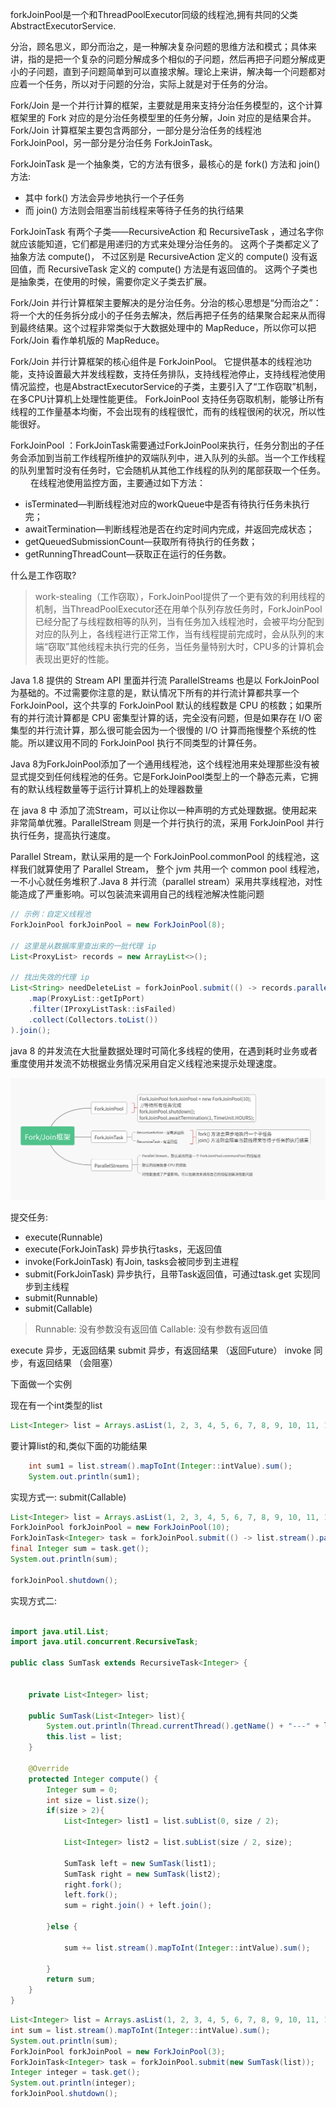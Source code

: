 forkJoinPool是一个和ThreadPoolExecutor同级的线程池,拥有共同的父类AbstractExecutorService.

分治，顾名思义，即分而治之，是一种解决复杂问题的思维方法和模式；具体来讲，指的是把一个复杂的问题分解成多个相似的子问题，然后再把子问题分解成更小的子问题，直到子问题简单到可以直接求解。理论上来讲，解决每一个问题都对应着一个任务，所以对于问题的分治，实际上就是对于任务的分治。


Fork/Join 是一个并行计算的框架，主要就是用来支持分治任务模型的，这个计算框架里的 Fork 对应的是分治任务模型里的任务分解，Join 对应的是结果合并。
Fork/Join 计算框架主要包含两部分，一部分是分治任务的线程池 ForkJoinPool，另一部分是分治任务 ForkJoinTask。

ForkJoinTask 是一个抽象类，它的方法有很多，最核心的是 fork() 方法和 join() 方法:

* 其中 fork() 方法会异步地执行一个子任务
* 而 join() 方法则会阻塞当前线程来等待子任务的执行结果


ForkJoinTask 有两个子类——RecursiveAction 和 RecursiveTask ，通过名字你就应该能知道，它们都是用递归的方式来处理分治任务的。
这两个子类都定义了抽象方法 compute()，
不过区别是 RecursiveAction 定义的 compute() 没有返回值，而 RecursiveTask 定义的 compute() 方法是有返回值的。
这两个子类也是抽象类，在使用的时候，需要你定义子类去扩展。


Fork/Join 并行计算框架主要解决的是分治任务。分治的核心思想是“分而治之”：将一个大的任务拆分成小的子任务去解决，然后再把子任务的结果聚合起来从而得到最终结果。这个过程非常类似于大数据处理中的 MapReduce，所以你可以把 Fork/Join 看作单机版的 MapReduce。

Fork/Join 并行计算框架的核心组件是 ForkJoinPool。
它提供基本的线程池功能，支持设置最大并发线程数，支持任务排队，支持线程池停止，支持线程池使用情况监控，也是AbstractExecutorService的子类，主要引入了“工作窃取”机制，在多CPU计算机上处理性能更佳。
ForkJoinPool 支持任务窃取机制，能够让所有线程的工作量基本均衡，不会出现有的线程很忙，而有的线程很闲的状况，所以性能很好。

ForkJoinPool ：ForkJoinTask需要通过ForkJoinPool来执行，任务分割出的子任务会添加到当前工作线程所维护的双端队列中，进入队列的头部。当一个工作线程的队列里暂时没有任务时，它会随机从其他工作线程的队列的尾部获取一个任务。
　　
在线程池使用监控方面，主要通过如下方法：

- isTerminated—判断线程池对应的workQueue中是否有待执行任务未执行完；
- awaitTermination—判断线程池是否在约定时间内完成，并返回完成状态；
- getQueuedSubmissionCount—获取所有待执行的任务数；
- getRunningThreadCount—获取正在运行的任务数。




什么是工作窃取?

> work-stealing（工作窃取），ForkJoinPool提供了一个更有效的利用线程的机制，当ThreadPoolExecutor还在用单个队列存放任务时，ForkJoinPool已经分配了与线程数相等的队列，当有任务加入线程池时，会被平均分配到对应的队列上，各线程进行正常工作，当有线程提前完成时，会从队列的末端“窃取”其他线程未执行完的任务，当任务量特别大时，CPU多的计算机会表现出更好的性能。


Java 1.8 提供的 Stream API 里面并行流 ParallelStreams 也是以 ForkJoinPool 为基础的。不过需要你注意的是，默认情况下所有的并行流计算都共享一个 ForkJoinPool，这个共享的 ForkJoinPool 默认的线程数是 CPU 的核数；如果所有的并行流计算都是 CPU 密集型计算的话，完全没有问题，但是如果存在 I/O 密集型的并行流计算，那么很可能会因为一个很慢的 I/O 计算而拖慢整个系统的性能。所以建议用不同的 ForkJoinPool 执行不同类型的计算任务。

Java 8为ForkJoinPool添加了一个通用线程池，这个线程池用来处理那些没有被显式提交到任何线程池的任务。它是ForkJoinPool类型上的一个静态元素，它拥有的默认线程数量等于运行计算机上的处理器数量

在 java 8 中 添加了流Stream，可以让你以一种声明的方式处理数据。使用起来非常简单优雅。ParallelStream 则是一个并行执行的流，采用 ForkJoinPool 并行执行任务，提高执行速度。

Parallel Stream，默认采用的是一个 ForkJoinPool.commonPool 的线程池，这样我们就算使用了 Parallel Stream， 整个 jvm 共用一个 common pool 线程池，一不小心就任务堆积了.Java 8 并行流（parallel stream）采用共享线程池，对性能造成了严重影响。可以包装流来调用自己的线程池解决性能问题

```java
// 示例：自定义线程池
ForkJoinPool forkJoinPool = new ForkJoinPool(8);

// 这里是从数据库里查出来的一批代理 ip
List<ProxyList> records = new ArrayList<>();

// 找出失效的代理 ip
List<String> needDeleteList = forkJoinPool.submit(() -> records.parallelStream()
    .map(ProxyList::getIpPort)
    .filter(IProxyListTask::isFailed)
    .collect(Collectors.toList())
).join();

```

java 8 的并发流在大批量数据处理时可简化多线程的使用，在遇到耗时业务或者重度使用并发流不妨根据业务情况采用自定义线程池来提示处理速度。


![](img/ForkJoinPool.png)




提交任务:

* execute(Runnable)
* execute(ForkJoinTask) 异步执行tasks，无返回值
* invoke(ForkJoinTask) 有Join, tasks会被同步到主进程
* submit(ForkJoinTask) 异步执行，且带Task返回值，可通过task.get 实现同步到主线程
* submit(Runnable)
* submit(Callable)

> Runnable: 没有参数没有返回值
> Callable: 没有参数有返回值


execute 异步，无返回结果
submit 异步，有返回结果 （返回Future<T>）
invoke 同步，有返回结果 （会阻塞）



下面做一个实例

现在有一个int类型的list

```java
List<Integer> list = Arrays.asList(1, 2, 3, 4, 5, 6, 7, 8, 9, 10, 11, 12, 13, 14, 15, 16);
```

要计算list的和,类似下面的功能结果

```java
    int sum1 = list.stream().mapToInt(Integer::intValue).sum();
    System.out.println(sum1);
```

实现方式一: submit(Callable)

```java
List<Integer> list = Arrays.asList(1, 2, 3, 4, 5, 6, 7, 8, 9, 10, 11, 12, 13, 14, 15, 16);
ForkJoinPool forkJoinPool = new ForkJoinPool(10);
ForkJoinTask<Integer> task = forkJoinPool.submit(() -> list.stream().parallel().reduce(0, (sum, num) -> sum + num));
final Integer sum = task.get();
System.out.println(sum);

forkJoinPool.shutdown();
```


实现方式二:

```java

import java.util.List;
import java.util.concurrent.RecursiveTask;

public class SumTask extends RecursiveTask<Integer> {


    private List<Integer> list;

    public SumTask(List<Integer> list){
        System.out.println(Thread.currentThread().getName() + "---" + list.size());
        this.list = list;
    }

    @Override
    protected Integer compute() {
        Integer sum = 0;
        int size = list.size();
        if(size > 2){
            List<Integer> list1 = list.subList(0, size / 2);

            List<Integer> list2 = list.subList(size / 2, size);

            SumTask left = new SumTask(list1);
            SumTask right = new SumTask(list2);
            right.fork();
            left.fork();
            sum = right.join() + left.join();

        }else {

            sum += list.stream().mapToInt(Integer::intValue).sum();

        }
        return sum;
    }
}


```

```java
List<Integer> list = Arrays.asList(1, 2, 3, 4, 5, 6, 7, 8, 9, 10, 11, 12, 13, 14, 15, 16);
int sum = list.stream().mapToInt(Integer::intValue).sum();
System.out.println(sum);
ForkJoinPool forkJoinPool = new ForkJoinPool(3);
ForkJoinTask<Integer> task = forkJoinPool.submit(new SumTask(list));
Integer integer = task.get();
System.out.println(integer);
forkJoinPool.shutdown();
```

